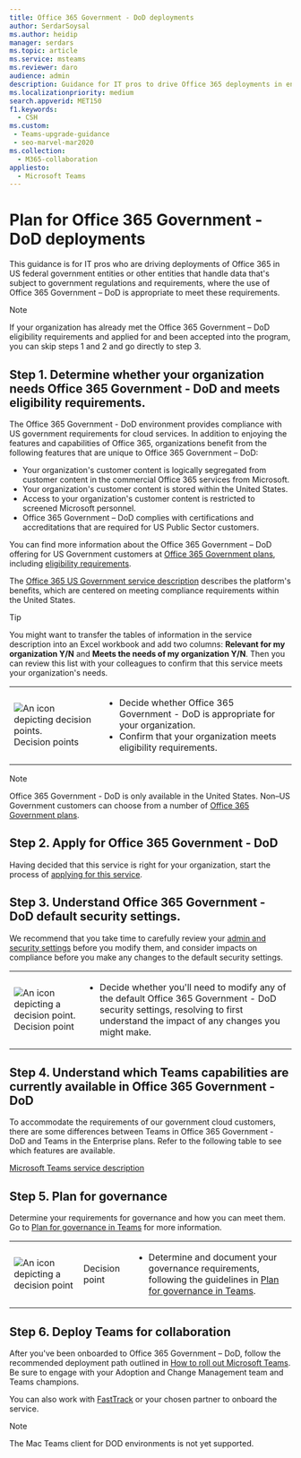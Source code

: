 ```yaml
---
title: Office 365 Government - DoD deployments
author: SerdarSoysal
ms.author: heidip
manager: serdars
ms.topic: article
ms.service: msteams
ms.reviewer: daro
audience: admin
description: Guidance for IT pros to drive Office 365 deployments in entities that handle data subject to US government DoD regulation.
ms.localizationpriority: medium
search.appverid: MET150
f1.keywords:
  - CSH
ms.custom: 
 - Teams-upgrade-guidance
 - seo-marvel-mar2020
ms.collection: 
  - M365-collaboration
appliesto: 
  - Microsoft Teams
---
```


# Plan for Office 365 Government - DoD deployments

This guidance is for IT pros who are driving deployments of Office 365 in US federal government entities or other entities that handle data that's subject to government regulations and requirements, where the use of Office 365 Government – DoD is appropriate to meet these requirements.

> [!NOTE]
> If your organization has already met the Office 365 Government – DoD eligibility requirements and applied for and been accepted into the program, you can skip steps 1 and 2 and go directly to step 3.

## Step 1. Determine whether your organization needs Office 365 Government - DoD and meets eligibility requirements. 

The Office 365 Government - DoD environment provides compliance with US government requirements for cloud services. In addition to enjoying the features and capabilities of Office 365, organizations benefit from the following features that are unique to Office 365 Government – DoD:

- Your organization's customer content is logically segregated from customer content in the commercial Office 365 services from Microsoft.
- Your organization's customer content is stored within the United States.
- Access to your organization's customer content is restricted to screened Microsoft personnel.
- Office 365 Government – DoD complies with certifications and accreditations that are required for US Public Sector customers.

You can find more information about the Office 365 Government – DoD offering for US Government customers at [Office 365 Government plans](https://products.office.com/government/compare-office-365-government-plans), including [eligibility requirements](https://products.office.com/government/compare-office-365-government-plans#EligibilityRequirements).

The [Office 365 US Government service description](/office365/servicedescriptions/office-365-platform-service-description/office-365-us-government/office-365-us-government) describes the platform's benefits, which are centered on meeting compliance requirements within the United States.


> [!Tip]
> You might want to transfer the tables of information in the service description into an Excel workbook and add two columns: **Relevant for my organization Y/N** and **Meets the needs of my organization Y/N**. Then you can review this list with your colleagues to confirm that this service meets your organization's needs.


|    |     |
|-----------|------------|
| ![An icon depicting decision points.](media/audio_conferencing_image7.png) <br/>Decision points|<ul><li>Decide whether Office 365 Government - DoD is appropriate for your organization.</li><li>Confirm that your organization meets eligibility requirements.</li></ul> |

> [!Note]
> Office 365 Government - DoD is only available in the United States. Non–US Government customers can choose from a number of [Office 365 Government plans](https://products.office.com/en/government/compare-office-365-government-plans).

## Step 2. Apply for Office 365 Government - DoD

Having decided that this service is right for your organization, start the process of [applying for this service](https://products.office.com/government/eligibility-validation).


## Step 3. Understand Office 365 Government - DoD default security settings.

We recommend that you take time to carefully review your [admin and security settings](enable-features-office-365.md) before you modify them, and consider impacts on compliance before you make any changes to the default security settings.

|    |     |
|-----------|------------|
| ![An icon depicting a decision point.](media/audio_conferencing_image7.png) <br/>Decision point|<ul><li>Decide whether you'll need to modify any of the default Office 365 Government - DoD security settings, resolving to first understand the impact of any changes you might make.</li></ul> |


## Step 4. Understand which Teams capabilities are currently available in Office 365 Government - DoD

To accommodate the requirements of our government cloud customers, there are some differences between Teams in Office 365 Government - DoD and Teams in the Enterprise plans. Refer to the following table to see which features are available.

[Microsoft Teams service description](/office365/servicedescriptions/teams-service-description)

## Step 5. Plan for governance

Determine your requirements for governance and how you can meet them. Go to [Plan for governance in Teams](plan-teams-governance.md) for more information.

|         |         |         |
|---------|---------|---------|
|<img src="media/audio_conferencing_image7.png" alt= "An icon depicting a decision point"/>|Decision point |<ul><li>Determine and document your governance requirements, following the guidelines in [Plan for governance in Teams](plan-teams-governance.md). </li></ul>|

## Step 6. Deploy Teams for collaboration

After you've been onboarded to Office 365 Government – DoD, follow the recommended deployment path outlined in [How to roll out Microsoft Teams](./deploy-overview.md). Be sure to engage with your Adoption and Change Management team and Teams champions.

You can also work with [FastTrack](https://www.microsoft.com/fasttrack) or your chosen partner to onboard the service.

> [!NOTE]
> The Mac Teams client for DOD environments is not yet supported.